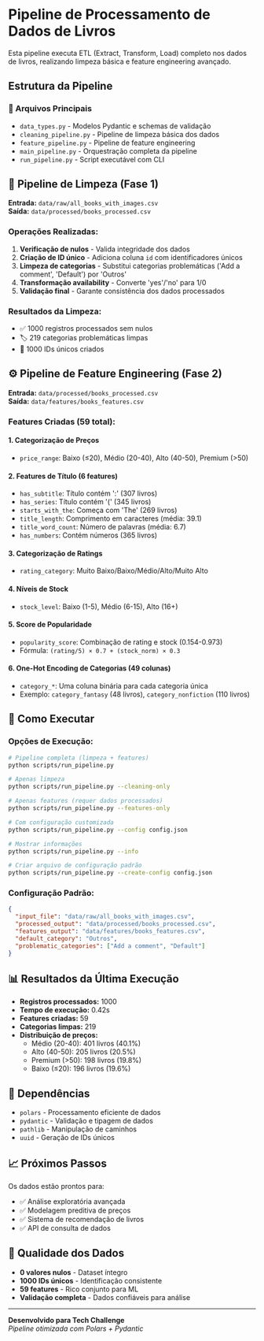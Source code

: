 # Pipeline de Processamento de Dados de Livros

Esta pipeline executa ETL (Extract, Transform, Load) completo nos dados de livros, realizando limpeza básica e feature engineering avançado.

## Estrutura da Pipeline

### 📁 Arquivos Principais

- `data_types.py` - Modelos Pydantic e schemas de validação
- `cleaning_pipeline.py` - Pipeline de limpeza básica dos dados
- `feature_pipeline.py` - Pipeline de feature engineering
- `main_pipeline.py` - Orquestração completa da pipeline
- `run_pipeline.py` - Script executável com CLI

## 🧹 Pipeline de Limpeza (Fase 1)

**Entrada:** `data/raw/all_books_with_images.csv`  
**Saída:** `data/processed/books_processed.csv`

### Operações Realizadas:

1. **Verificação de nulos** - Valida integridade dos dados
2. **Criação de ID único** - Adiciona coluna `id` com identificadores únicos
3. **Limpeza de categorias** - Substitui categorias problemáticas ('Add a comment', 'Default') por 'Outros'
4. **Transformação availability** - Converte 'yes'/'no' para 1/0
5. **Validação final** - Garante consistência dos dados processados

### Resultados da Limpeza:
- ✅ 1000 registros processados sem nulos
- 🏷️ 219 categorias problemáticas limpas
- 🔢 1000 IDs únicos criados

## ⚙️ Pipeline de Feature Engineering (Fase 2)

**Entrada:** `data/processed/books_processed.csv`  
**Saída:** `data/features/books_features.csv`

### Features Criadas (59 total):

#### 1. **Categorização de Preços**
- `price_range`: Baixo (≤20), Médio (20-40), Alto (40-50), Premium (>50)

#### 2. **Features de Título** (6 features)
- `has_subtitle`: Título contém ':' (307 livros)
- `has_series`: Título contém '(' (345 livros) 
- `starts_with_the`: Começa com 'The' (269 livros)
- `title_length`: Comprimento em caracteres (média: 39.1)
- `title_word_count`: Número de palavras (média: 6.7)
- `has_numbers`: Contém números (365 livros)

#### 3. **Categorização de Ratings**
- `rating_category`: Muito Baixo/Baixo/Médio/Alto/Muito Alto

#### 4. **Níveis de Stock**
- `stock_level`: Baixo (1-5), Médio (6-15), Alto (16+)

#### 5. **Score de Popularidade**
- `popularity_score`: Combinação de rating e stock (0.154-0.973)
- Fórmula: `(rating/5) × 0.7 + (stock_norm) × 0.3`

#### 6. **One-Hot Encoding de Categorias** (49 colunas)
- `category_*`: Uma coluna binária para cada categoria única
- Exemplo: `category_fantasy` (48 livros), `category_nonfiction` (110 livros)

## 🚀 Como Executar

### Opções de Execução:

```bash
# Pipeline completa (limpeza + features)
python scripts/run_pipeline.py

# Apenas limpeza
python scripts/run_pipeline.py --cleaning-only

# Apenas features (requer dados processados)
python scripts/run_pipeline.py --features-only

# Com configuração customizada
python scripts/run_pipeline.py --config config.json

# Mostrar informações
python scripts/run_pipeline.py --info

# Criar arquivo de configuração padrão
python scripts/run_pipeline.py --create-config config.json
```

### Configuração Padrão:

```json
{
  "input_file": "data/raw/all_books_with_images.csv",
  "processed_output": "data/processed/books_processed.csv", 
  "features_output": "data/features/books_features.csv",
  "default_category": "Outros",
  "problematic_categories": ["Add a comment", "Default"]
}
```

## 📊 Resultados da Última Execução

- **Registros processados:** 1000
- **Tempo de execução:** 0.42s  
- **Features criadas:** 59
- **Categorias limpas:** 219
- **Distribuição de preços:**
  - Médio (20-40): 401 livros (40.1%)
  - Alto (40-50): 205 livros (20.5%)
  - Premium (>50): 198 livros (19.8%)
  - Baixo (≤20): 196 livros (19.6%)

## 🔧 Dependências

- `polars` - Processamento eficiente de dados
- `pydantic` - Validação e tipagem de dados
- `pathlib` - Manipulação de caminhos
- `uuid` - Geração de IDs únicos

## 📈 Próximos Passos

Os dados estão prontos para:
- ✅ Análise exploratória avançada
- ✅ Modelagem preditiva de preços
- ✅ Sistema de recomendação de livros
- ✅ API de consulta de dados

## 🎯 Qualidade dos Dados

- **0 valores nulos** - Dataset íntegro
- **1000 IDs únicos** - Identificação consistente
- **59 features** - Rico conjunto para ML
- **Validação completa** - Dados confiáveis para análise

---

**Desenvolvido para Tech Challenge**  
*Pipeline otimizada com Polars + Pydantic*